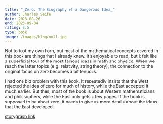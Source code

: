 ```yaml
---
title: "_Zero: The Biography of a Dangerous Idea_"
author: Charles Seife
date: 2023-08-26
end: 2023-09-04
rating: 2.5
type: book
image: /images/blog/null.jpg
---
```


Not to toot my own horn, but most of the mathematical concepts covered in this book are things that I already knew. It’s enjoyable to read, but it felt like a superficial tour of the most famous ideas in math and physics. When we reach the latter topics (e.g. relativity, string theory), the connection to the original focus on _zero_ becomes a bit tenuous.

I had one big problem with this book. It repeatedly insists that the West rejected the idea of zero for much of history, while the East accepted it much earlier. But then, most of the book is about Western mathematicians and philosophers, while the East only gets a few pages. If the book is supposed to be about zero, it needs to give us more details about the ideas that the East developed.

[storygraph link][1]

[1]:	https://app.thestorygraph.com/books/41498ad1-7aff-426a-8773-6d7cd12dccfa